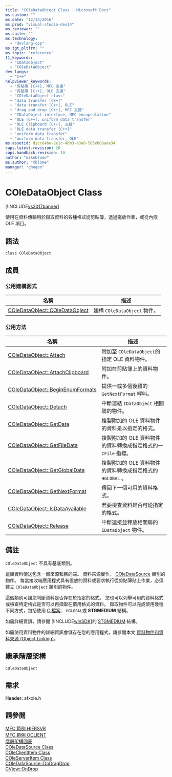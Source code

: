 ```yaml
---
title: "COleDataObject Class | Microsoft Docs"
ms.custom: ""
ms.date: "12/14/2016"
ms.prod: "visual-studio-dev14"
ms.reviewer: ""
ms.suite: ""
ms.technology: 
  - "devlang-cpp"
ms.tgt_pltfrm: ""
ms.topic: "reference"
f1_keywords: 
  - "IDataObject"
  - "COleDataObject"
dev_langs: 
  - "C++"
helpviewer_keywords: 
  - "剪貼簿 [C++], MFC 支援"
  - "剪貼簿 [C++], OLE 支援"
  - "COleDataObject class"
  - "data transfer [C++]"
  - "data transfer [C++], OLE"
  - "drag and drop [C++], MFC 支援"
  - "IDataObject interface, MFC encapsulation"
  - "OLE [C++], uniform data transfer"
  - "OLE Clipboard [C++], 支援"
  - "OLE data transfer [C++]"
  - "uniform data transfer"
  - "uniform data transfer, OLE"
ms.assetid: d1cc84be-2e1c-4bb3-a8a0-565eb08aaa34
caps.latest.revision: 20
caps.handback.revision: 10
author: "mikeblome"
ms.author: "mblome"
manager: "ghogen"
---
```

# COleDataObject Class
[!INCLUDE[vs2017banner](../../assembler/inline/includes/vs2017banner.md)]

使用在資料傳輸用於擷取資料的各種格式從剪貼簿，透過拖放作業，或從內嵌 OLE 項目。  
  
## 語法  
  
```  
class COleDataObject  
```  
  
## 成員  
  
### 公用建構函式  
  
|名稱|描述|  
|--------|--------|  
|[COleDataObject::COleDataObject](../Topic/COleDataObject::COleDataObject.md)|建構 `COleDataObject` 物件。|  
  
### 公用方法  
  
|名稱|描述|  
|--------|--------|  
|[COleDataObject::Attach](../Topic/COleDataObject::Attach.md)|附加至 `COleDataObject`的指定 OLE 資料物件。|  
|[COleDataObject::AttachClipboard](../Topic/COleDataObject::AttachClipboard.md)|附加在剪貼簿上的資料物件。|  
|[COleDataObject::BeginEnumFormats](../Topic/COleDataObject::BeginEnumFormats.md)|提供一或多個後續的 `GetNextFormat` 呼叫。|  
|[COleDataObject::Detach](../Topic/COleDataObject::Detach.md)|中斷連結 `IDataObject` 相關聯的物件。|  
|[COleDataObject::GetData](../Topic/COleDataObject::GetData.md)|複製附加的 OLE 資料物件的資料是以指定的格式。|  
|[COleDataObject::GetFileData](../Topic/COleDataObject::GetFileData.md)|複製附加的 OLE 資料物件的資料轉換成指定格式的一 `CFile` 指標。|  
|[COleDataObject::GetGlobalData](../Topic/COleDataObject::GetGlobalData.md)|複製附加的 OLE 資料物件的資料轉換成指定格式的 `HGLOBAL` 。|  
|[COleDataObject::GetNextFormat](../Topic/COleDataObject::GetNextFormat.md)|傳回下一個可用的資料格式。|  
|[COleDataObject::IsDataAvailable](../Topic/COleDataObject::IsDataAvailable.md)|若要檢查資料是否可從指定的格式。|  
|[COleDataObject::Release](../Topic/COleDataObject::Release.md)|中斷連接並釋放相關聯的 `IDataObject` 物件。|  
  
## 備註  
 `COleDataObject` 不具有基底類別。  
  
 這類資料傳送包含一個來源和目的端。  資料來源實作， [COleDataSource](../../mfc/reference/coledatasource-class.md) 類別的物件。  每當接收端應用程式具有置放的資料或要求執行從剪貼簿貼上作業，必須建立 `COleDataObject` 類別的物件。  
  
 這個類別可讓您判斷資料是否存在於指定的格式。  您也可以列舉可用的資料格式或檢查特定格式是否可以再擷取在慣用格式的資料。  擷取物件可以完成使用幾種不同方式，包括使用 [C 檔案](../../mfc/reference/cfile-class.md)、 `HGLOBAL`或 **STGMEDIUM** 結構。  
  
 如需詳細資訊，請參閱 [!INCLUDE[winSDK](../../atl/includes/winsdk_md.md)]的 [STGMEDIUM](http://msdn.microsoft.com/library/windows/desktop/ms683812) 結構。  
  
 如需使用資料物件的詳細資訊會儲存在您的應用程式，請參閱本文 [資料物件和資料來源 \(Object Linking\)](../../mfc/data-objects-and-data-sources-ole.md)。  
  
## 繼承階層架構  
 `COleDataObject`  
  
## 需求  
 **Header:** afxole.h  
  
## 請參閱  
 [MFC 範例 HIERSVR](../../top/visual-cpp-samples.md)   
 [MFC 範例 OCLIENT](../../top/visual-cpp-samples.md)   
 [階層架構圖表](../../mfc/hierarchy-chart.md)   
 [COleDataSource Class](../../mfc/reference/coledatasource-class.md)   
 [COleClientItem Class](../../mfc/reference/coleclientitem-class.md)   
 [COleServerItem Class](../../mfc/reference/coleserveritem-class.md)   
 [COleDataSource::DoDragDrop](../Topic/COleDataSource::DoDragDrop.md)   
 [CView::OnDrop](../Topic/CView::OnDrop.md)